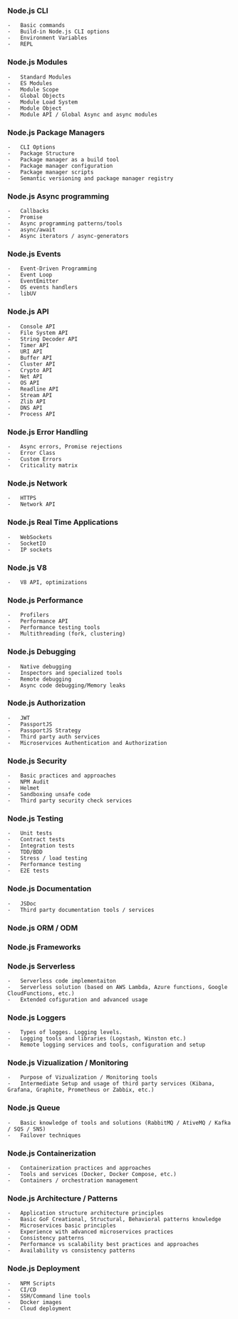 ### Node.js CLI
	-   Basic commands
	-   Build-in Node.js CLI options
	-   Environment Variables
	-   REPL

### Node.js Modules
	-   Standard Modules
	-   ES Modules
	-   Module Scope
	-   Global Objects
	-   Module Load System
	-   Module Object
	-   Module API / Global Async and async modules

### Node.js Package Managers
	-   CLI Options
	-   Package Structure
	-   Package manager as a build tool
	-   Package manager configuration
	-   Package manager scripts
	-   Semantic versioning and package manager registry

### Node.js Async programming
	-   Callbacks
	-   Promise
	-   Async programming patterns/tools
	-   async/await
	-   Async iterators / async-generators

### Node.js Events
	-   Event-Driven Programming
	-   Event Loop
	-   EventEmitter
	-   OS events handlers
	-   libUV

### Node.js API
	-   Console API
	-   File System API
	-   String Decoder API
	-   Timer API
	-   URI API
	-   Buffer API
	-   Cluster API
	-   Crypto API
	-   Net API
	-   OS API
	-   Readline API
	-   Stream API
	-   Zlib API
	-   DNS API
	-   Process API

### Node.js Error Handling
	-   Async errors, Promise rejections
	-   Error Class
	-   Custom Errors
	-   Criticality matrix

### Node.js Network
	-   HTTPS
	-   Network API

### Node.js Real Time Applications
	-   WebSockets
	-   SocketIO
	-   IP sockets

### Node.js V8
	-   V8 API, optimizations

### Node.js Performance
	-   Profilers
	-   Performance API
	-   Performance testing tools
	-   Multithreading (fork, clustering)

### Node.js Debugging
	-   Native debugging
	-   Inspectors and specialized tools
	-   Remote debugging
	-   Async code debugging/Memory leaks

### Node.js Authorization
	-   JWT
	-   PassportJS
	-   PassportJS Strategy
	-   Third party auth services
	-   Microservices Authentication and Authorization

### Node.js Security
	-   Basic practices and approaches
	-   NPM Audit
	-   Helmet
	-   Sandboxing unsafe code
	-   Third party security check services

### Node.js Testing
	-   Unit tests
	-   Contract tests
	-   Integration tests
	-   TDD/BDD
	-   Stress / load testing
	-   Performance testing
	-   E2E tests

### Node.js Documentation
	-   JSDoc
	-   Third party documentation tools / services

### Node.js ORM / ODM
### Node.js Frameworks

### Node.js Serverless
	-   Serverless code implementaiton
	-   Serverless solution (based on AWS Lambda, Azure functions, Google CloudFunctions, etc.)
	-   Extended cofiguration and advanced usage

### Node.js Loggers
	-   Types of logges. Logging levels.
	-   Logging tools and libraries (Logstash, Winston etc.)
	-   Remote logging services and tools, configuration and setup

### Node.js Vizualization / Monitoring
	-   Purpose of Vizualization / Monitoring tools
	-   Intermediate Setup and usage of third party services (Kibana, Grafana, Graphite, Prometheus or Zabbix, etc.)

### Node.js Queue
	-   Basic knowledge of tools and solutions (RabbitMQ / AtiveMQ / Kafka / SQS / SNS)
	-   Failover techniques

### Node.js Containerization
	-   Containerization practices and approaches
	-   Tools and services (Docker, Docker Compose, etc.)
	-   Containers / orchestration management

### Node.js Architecture / Patterns
	-   Application structure architecture principles
	-   Basic GoF Creational, Structural, Behavioral patterns knowledge
	-   Microservices basic principles
	-   Experience with advanced microservices practices
	-   Consistency patterns
	-   Performance vs scalability best practices and approaches
	-   Availability vs consistency patterns

### Node.js Deployment
	-   NPM Scripts
	-   CI/CD
	-   SSH/Command line tools
	-   Docker images
	-   Cloud deployment